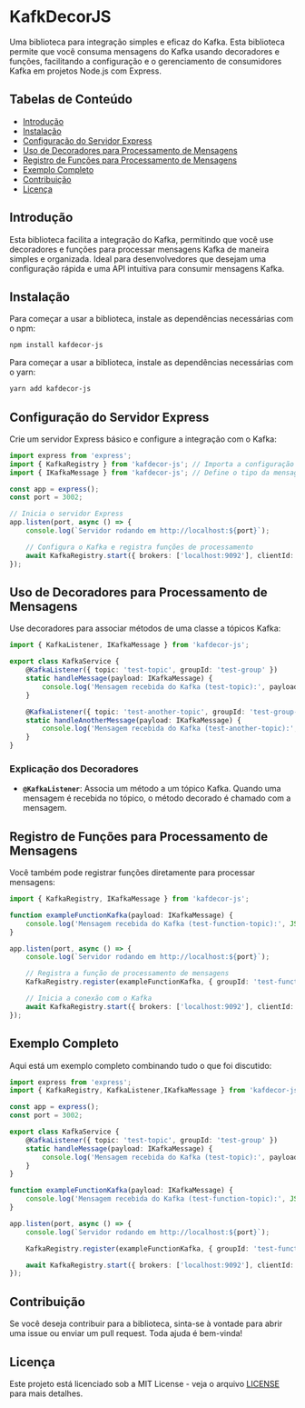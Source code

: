 
# KafkDecorJS

Uma biblioteca para integração simples e eficaz do Kafka. Esta biblioteca permite que você consuma mensagens do Kafka usando decoradores e funções, facilitando a configuração e o gerenciamento de consumidores Kafka em projetos Node.js com Express.

## Tabelas de Conteúdo

- [Introdução](#introdução)
- [Instalação](#instalação)
- [Configuração do Servidor Express](#configuração-do-servidor-express)
- [Uso de Decoradores para Processamento de Mensagens](#uso-de-decoradores-para-processamento-de-mensagens)
- [Registro de Funções para Processamento de Mensagens](#registro-de-funções-para-processamento-de-mensagens)
- [Exemplo Completo](#exemplo-completo)
- [Contribuição](#contribuição)
- [Licença](#licença)

## Introdução

Esta biblioteca facilita a integração do Kafka, permitindo que você use decoradores e funções para processar mensagens Kafka de maneira simples e organizada. Ideal para desenvolvedores que desejam uma configuração rápida e uma API intuitiva para consumir mensagens Kafka.

## Instalação

Para começar a usar a biblioteca, instale as dependências necessárias com o npm:

```bash
npm install kafdecor-js
```

Para começar a usar a biblioteca, instale as dependências necessárias com o yarn:

```bash
yarn add kafdecor-js
```

## Configuração do Servidor Express

Crie um servidor Express básico e configure a integração com o Kafka:

```typescript
import express from 'express';
import { KafkaRegistry } from 'kafdecor-js'; // Importa a configuração do Kafka
import { IKafkaMessage } from 'kafdecor-js'; // Define o tipo da mensagem Kafka

const app = express();
const port = 3002;

// Inicia o servidor Express
app.listen(port, async () => {
    console.log(`Servidor rodando em http://localhost:${port}`);

    // Configura o Kafka e registra funções de processamento
    await KafkaRegistry.start({ brokers: ['localhost:9092'], clientId: 'express-test' });
});
```

## Uso de Decoradores para Processamento de Mensagens

Use decoradores para associar métodos de uma classe a tópicos Kafka:

```typescript
import { KafkaListener, IKafkaMessage } from 'kafdecor-js';

export class KafkaService {
    @KafkaListener({ topic: 'test-topic', groupId: 'test-group' })
    static handleMessage(payload: IKafkaMessage) {
        console.log('Mensagem recebida do Kafka (test-topic):', payload.message);
    }

    @KafkaListener({ topic: 'test-another-topic', groupId: 'test-group-another' })
    static handleAnotherMessage(payload: IKafkaMessage) {
        console.log('Mensagem recebida do Kafka (test-another-topic):', payload.message);
    }
}
```

### Explicação dos Decoradores

- **`@KafkaListener`**: Associa um método a um tópico Kafka. Quando uma mensagem é recebida no tópico, o método decorado é chamado com a mensagem.

## Registro de Funções para Processamento de Mensagens

Você também pode registrar funções diretamente para processar mensagens:

```typescript
import { KafkaRegistry, IKafkaMessage } from 'kafdecor-js';

function exampleFunctionKafka(payload: IKafkaMessage) {
    console.log('Mensagem recebida do Kafka (test-function-topic):', JSON.stringify(payload.message));
}

app.listen(port, async () => {
    console.log(`Servidor rodando em http://localhost:${port}`);

    // Registra a função de processamento de mensagens
    KafkaRegistry.register(exampleFunctionKafka, { groupId: 'test-function-groupId', topic: 'test-function-topic' });

    // Inicia a conexão com o Kafka
    await KafkaRegistry.start({ brokers: ['localhost:9092'], clientId: 'express-test' });
});
```

## Exemplo Completo

Aqui está um exemplo completo combinando tudo o que foi discutido:

```typescript
import express from 'express';
import { KafkaRegistry, KafkaListener,IKafkaMessage } from 'kafdecor-js';

const app = express();
const port = 3002;

export class KafkaService {
    @KafkaListener({ topic: 'test-topic', groupId: 'test-group' })
    static handleMessage(payload: IKafkaMessage) {
        console.log('Mensagem recebida do Kafka (test-topic):', payload.message);
    }
}

function exampleFunctionKafka(payload: IKafkaMessage) {
    console.log('Mensagem recebida do Kafka (test-function-topic):', JSON.stringify(payload.message));
}

app.listen(port, async () => {
    console.log(`Servidor rodando em http://localhost:${port}`);

    KafkaRegistry.register(exampleFunctionKafka, { groupId: 'test-function-groupId', topic: 'test-function-topic' });

    await KafkaRegistry.start({ brokers: ['localhost:9092'], clientId: 'express-test' });
});
```

## Contribuição

Se você deseja contribuir para a biblioteca, sinta-se à vontade para abrir uma issue ou enviar um pull request. Toda ajuda é bem-vinda!

## Licença

Este projeto está licenciado sob a MIT License - veja o arquivo [LICENSE](./LICENSE) para mais detalhes.
